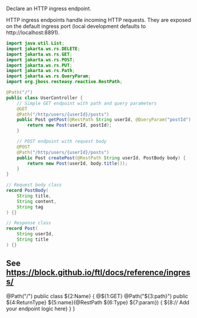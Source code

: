 Declare an HTTP ingress endpoint.

HTTP ingress endpoints handle incoming HTTP requests. They are exposed on the default ingress port (local development defaults to http://localhost:8891).

```java
import java.util.List;
import jakarta.ws.rs.DELETE;
import jakarta.ws.rs.GET;
import jakarta.ws.rs.POST;
import jakarta.ws.rs.PUT;
import jakarta.ws.rs.Path;
import jakarta.ws.rs.QueryParam;
import org.jboss.resteasy.reactive.RestPath;

@Path("/")
public class UserController {
	// Simple GET endpoint with path and query parameters
	@GET
	@Path("/http/users/{userId}/posts")
	public Post getPost(@RestPath String userId, @QueryParam("postId") String postId) {
		return new Post(userId, postId);
	}

	// POST endpoint with request body
	@POST
	@Path("/http/users/{userId}/posts")
	public Post createPost(@RestPath String userId, PostBody body) {
		return new Post(userId, body.title());
	}
}

// Request body class
record PostBody(
	String title,
	String content,
	String tag
) {}

// Response class
record Post(
	String userId,
	String title
) {}
```

See https://block.github.io/ftl/docs/reference/ingress/
---

@Path("/")
public class ${2:Name} {
	@${1:GET}
	@Path("${3:path}")
	public ${4:ReturnType} ${5:name}(@RestPath ${6:Type} ${7:param}) {
		${8:// Add your endpoint logic here}
	}
} 
